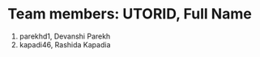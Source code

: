 Team members: UTORID, Full Name 
====================================================
1. parekhd1, Devanshi Parekh
2. kapadi46, Rashida Kapadia
